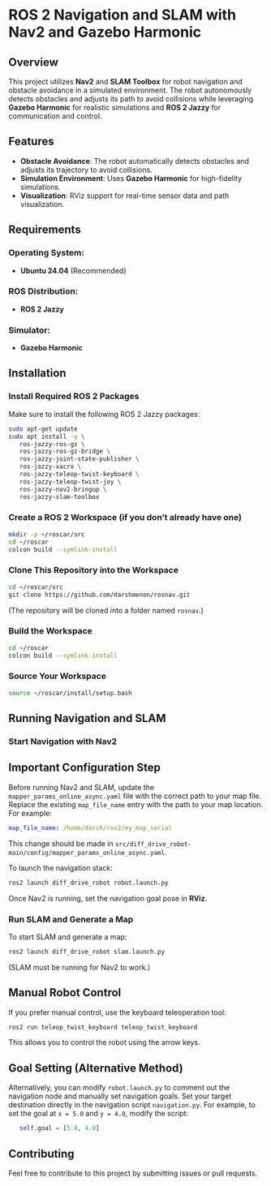 # ROS 2 Navigation and SLAM with Nav2 and Gazebo Harmonic

## Overview

This project utilizes **Nav2** and **SLAM Toolbox** for robot navigation and obstacle avoidance in a simulated environment. The robot autonomously detects obstacles and adjusts its path to avoid collisions while leveraging **Gazebo Harmonic** for realistic simulations and **ROS 2 Jazzy** for communication and control.

## Features

- **Obstacle Avoidance**: The robot automatically detects obstacles and adjusts its trajectory to avoid collisions.
- **Simulation Environment**: Uses **Gazebo Harmonic** for high-fidelity simulations.
- **Visualization**: RViz support for real-time sensor data and path visualization.


## Requirements

### Operating System:

- **Ubuntu 24.04** (Recommended)

### ROS Distribution:

- **ROS 2 Jazzy**

### Simulator:

- **Gazebo Harmonic**

## Installation

### Install Required ROS 2 Packages

Make sure to install the following ROS 2 Jazzy packages:

```bash
sudo apt-get update
sudo apt install -y \   
   ros-jazzy-ros-gz \  
   ros-jazzy-ros-gz-bridge \  
   ros-jazzy-joint-state-publisher \  
   ros-jazzy-xacro \  
   ros-jazzy-teleop-twist-keyboard \  
   ros-jazzy-teleop-twist-joy \  
   ros-jazzy-nav2-bringup \  
   ros-jazzy-slam-toolbox
```

### Create a ROS 2 Workspace (if you don’t already have one)

```bash
mkdir -p ~/roscar/src
cd ~/roscar
colcon build --symlink-install
```

### Clone This Repository into the Workspace

```bash
cd ~/roscar/src
git clone https://github.com/darshmenon/rosnav.git
```

(The repository will be cloned into a folder named `rosnav`.)

### Build the Workspace

```bash
cd ~/roscar
colcon build --symlink-install
```

### Source Your Workspace

```bash
source ~/roscar/install/setup.bash
```

## Running Navigation and SLAM

### Start Navigation with Nav2
## Important Configuration Step

Before running Nav2 and SLAM, update the `mapper_params_online_async.yaml` file with the correct path to your map file. Replace the existing `map_file_name` entry with the path to your map location. For example:

```yaml
map_file_name: /home/darsh/ros2/my_map_serial
```

This change should be made in `src/diff_drive_robot-main/config/mapper_params_online_async.yaml`.


To launch the navigation stack:

```bash
ros2 launch diff_drive_robot robot.launch.py
```

Once Nav2 is running, set the navigation goal pose in **RViz**.

### Run SLAM and Generate a Map

To start SLAM and generate a map:

```bash
ros2 launch diff_drive_robot slam.launch.py
```

(SLAM must be running for Nav2 to work.)

## Manual Robot Control

If you prefer manual control, use the keyboard teleoperation tool:

```bash
ros2 run teleop_twist_keyboard teleop_twist_keyboard
```

This allows you to control the robot using the arrow keys.

## Goal Setting (Alternative Method)

Alternatively, you can modify `robot.launch.py` to comment out the navigation node and manually set navigation goals.
Set your target destination directly in the navigation script `navigation.py`. For example, to set the goal at `x = 5.0` and `y = 4.0`, modify the script:

```python
   self.goal = [5.0, 4.0]  
```

## Contributing

Feel free to contribute to this project by submitting issues or pull requests.


